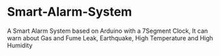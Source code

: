 # Smart-Alarm-System
A Smart Alarm System based on Arduino with a 7Segment Clock, It can warn about Gas and Fume Leak, Earthquake, High Temperature and High Humidity
